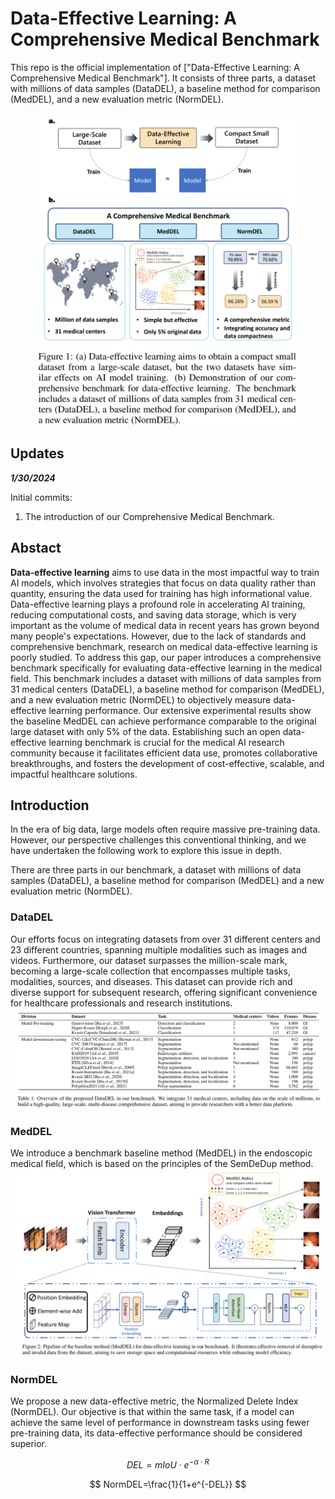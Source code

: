 # Data-Effective Learning: A Comprehensive Medical Benchmark
This repo is the official implementation of ["Data-Effective Learning: A Comprehensive Medical Benchmark"]. 
It consists of three parts, a dataset with millions of data samples (DataDEL), a baseline method for comparison (MedDEL), and a new evaluation metric (NormDEL). 

<div style="text-align: center;">
  <img src="figures/Fig1.png" alt="Fig1" height="500">
</div>

## Updates

**_1/30/2024_**

Initial commits:

1. The introduction of our Comprehensive Medical Benchmark.

## Abstact

**Data-effective learning** aims to use data in the most impactful way to train AI models, which involves strategies that focus on data quality rather than quantity, ensuring the data used for training has high informational value. Data-effective learning plays a profound role in accelerating AI training, reducing computational costs, and saving data storage, which is very important as the volume of medical data in recent years has grown beyond many people's expectations. However, due to the lack of standards and comprehensive benchmark, research on medical data-effective learning is poorly studied. To address this gap, our paper introduces a comprehensive benchmark specifically for evaluating data-effective learning in the medical field. This benchmark includes a dataset with millions of data samples from 31 medical centers (DataDEL), a baseline method for comparison (MedDEL), and a new evaluation metric (NormDEL) to objectively measure data-effective learning performance. Our extensive experimental results show the baseline MedDEL can achieve performance comparable to the original large dataset with only 5% of the data. Establishing such an open data-effective learning benchmark is crucial for the medical AI research community because it facilitates efficient data use, promotes collaborative breakthroughs, and fosters the development of cost-effective, scalable, and impactful healthcare solutions.


## Introduction
In the era of big data, large models often require massive pre-training data. However, our perspective challenges this conventional thinking, and we have undertaken the following work to explore this issue in depth.

There are three parts in our benchmark, a dataset with millions of data samples (DataDEL), a baseline method for comparison (MedDEL) and a new evaluation metric (NormDEL). 

### DataDEL
Our efforts focus on integrating datasets from over 31 different centers and 23 different countries, spanning multiple modalities such as images and videos. Furthermore, our dataset surpasses the million-scale mark, becoming a large-scale collection that encompasses multiple tasks, modalities, sources, and diseases. This dataset can provide rich and diverse support for subsequent research, offering significant convenience for healthcare professionals and research institutions.
![teaser](figures/Fig2.png)

### MedDEL
We introduce a benchmark baseline method (MedDEL) in the endoscopic medical field, which is based on the principles of the SemDeDup method.
![teaser](figures/Fig3.png)

### NormDEL
We propose a new data-effective metric, the Normalized Delete Index (NormDEL). Our objective is that within the same task, if a model can achieve the same level of performance in downstream tasks using fewer pre-training data, its data-effective performance should be considered superior.

$$
DEL=mIoU \cdot e^{-\alpha \cdot R}
$$

$$
NormDEL=\frac{1}{1+e^{-DEL}}
$$

